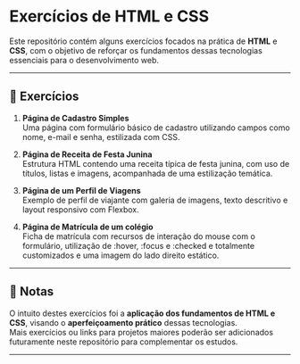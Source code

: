 # Exercícios de HTML e CSS

Este repositório contém alguns exercícios focados na prática de **HTML** e **CSS**, com o objetivo de reforçar os fundamentos dessas tecnologias essenciais para o desenvolvimento web.

---

## 📄 Exercícios

1. **Página de Cadastro Simples**  
   Uma página com formulário básico de cadastro utilizando campos como nome, e-mail e senha, estilizada com CSS.

2. **Página de Receita de Festa Junina**  
   Estrutura HTML contendo uma receita típica de festa junina, com uso de títulos, listas e imagens, acompanhada de uma estilização temática.

3. **Página de um Perfil de Viagens**  
   Exemplo de perfil de viajante com galeria de imagens, texto descritivo e layout responsivo com Flexbox.

4. **Página de Matrícula de um colégio**   
   Ficha de matrícula com recursos de interação do mouse com o formulário, utilização de :hover, :focus e :checked e totalmente customizados e uma imagem do lado direito estático.

---

## 📝 Notas

O intuito destes exercícios foi a **aplicação dos fundamentos de HTML e CSS**, visando o **aperfeiçoamento prático** dessas tecnologias.  
Mais exercícios ou links para projetos maiores poderão ser adicionados futuramente neste repositório para complementar os estudos.

---
